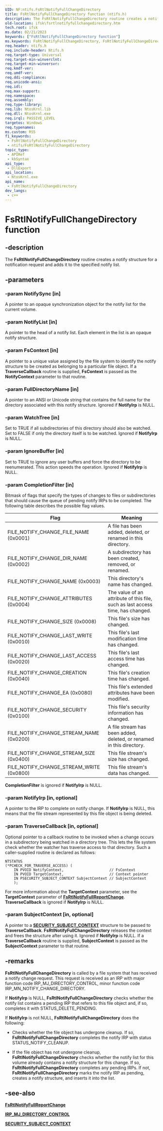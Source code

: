```yaml
---
UID: NF:ntifs.FsRtlNotifyFullChangeDirectory
title: FsRtlNotifyFullChangeDirectory function (ntifs.h)
description: The FsRtlNotifyFullChangeDirectory routine creates a notify structure for a notification request and adds it to the specified notify list.
old-location: ifsk\fsrtlnotifyfullchangedirectory.htm
tech.root: ifsk
ms.date: 02/21/2023
keywords: ["FsRtlNotifyFullChangeDirectory function"]
ms.keywords: FsRtlNotifyFullChangeDirectory, FsRtlNotifyFullChangeDirectory routine [Installable File System Drivers], fsrtlref_551aff27-746f-49a4-b427-fa273249c36e.xml, ifsk.fsrtlnotifyfullchangedirectory, rxprocs/FsRtlNotifyFullChangeDirectory
req.header: ntifs.h
req.include-header: Ntifs.h
req.target-type: Universal
req.target-min-winverclnt: 
req.target-min-winversvr: 
req.kmdf-ver: 
req.umdf-ver: 
req.ddi-compliance: 
req.unicode-ansi: 
req.idl: 
req.max-support: 
req.namespace: 
req.assembly: 
req.type-library: 
req.lib: NtosKrnl.lib
req.dll: NtosKrnl.exe
req.irql: PASSIVE_LEVEL
targetos: Windows
req.typenames: 
ms.custom: RS5
f1_keywords:
 - FsRtlNotifyFullChangeDirectory
 - ntifs/FsRtlNotifyFullChangeDirectory
topic_type:
 - APIRef
 - kbSyntax
api_type:
 - DllExport
api_location:
 - NtosKrnl.exe
api_name:
 - FsRtlNotifyFullChangeDirectory
dev_langs:
 - c++
---
```


# FsRtlNotifyFullChangeDirectory function

## -description

The **FsRtlNotifyFullChangeDirectory** routine creates a notify structure for a notification request and adds it to the specified notify list.

## -parameters

### -param NotifySync [in]

A pointer to an opaque synchronization object for the notify list for the current volume.

### -param NotifyList [in]

A pointer to the head of a notify list. Each element in the list is an opaque notify structure.

### -param FsContext [in]

A pointer to a unique value assigned by the file system to identify the notify structure to be created as belonging to a particular file object. If a **TraverseCallback** routine is supplied, **FsContext** is passed as the **NotifyContext** parameter to that routine.

### -param FullDirectoryName [in]

A pointer to an ANSI or Unicode string that contains the full name for the directory associated with this notify structure. Ignored if **NotifyIrp** is NULL.

### -param WatchTree [in]

Set to TRUE if all subdirectories of this directory should also be watched. Set to FALSE if only the directory itself is to be watched. Ignored if **NotifyIrp** is NULL.

### -param IgnoreBuffer [in]

Set to TRUE to ignore any user buffers and force the directory to be reenumerated. This action speeds the operation. Ignored if **NotifyIrp** is NULL.

### -param CompletionFilter [in]

Bitmask of flags that specify the types of changes to files or subdirectories that should cause the queue of pending notify IRPs to be completed. The following table describes the possible flag values.

| Flag | Meaning |
| ---- | ------- |
| FILE_NOTIFY_CHANGE_FILE_NAME (0x0001)    | A file has been added, deleted, or renamed in this directory. |
| FILE_NOTIFY_CHANGE_DIR_NAME  (0x0002)    | A subdirectory has been created, removed, or renamed. |
| FILE_NOTIFY_CHANGE_NAME (0x0003)         | This directory's name has changed. |
| FILE_NOTIFY_CHANGE_ATTRIBUTES (0x0004)   | The value of an attribute of this file, such as last access time, has changed. |
| FILE_NOTIFY_CHANGE_SIZE (0x0008)         | This file's size has changed. |
| FILE_NOTIFY_CHANGE_LAST_WRITE (0x0010)   | This file's last modification time has changed. |
| FILE_NOTIFY_CHANGE_LAST_ACCESS (0x0020)  | This file's last access time has changed. |
| FILE_NOTIFY_CHANGE_CREATION (0x0040)     | This file's creation time has changed. |
| FILE_NOTIFY_CHANGE_EA (0x0080)           | This file's extended attributes have been modified. |
| FILE_NOTIFY_CHANGE_SECURITY (0x0100)     | This file's security information has changed. |
| FILE_NOTIFY_CHANGE_STREAM_NAME (0x0200)  | A file stream has been added, deleted, or renamed in this directory. |
| FILE_NOTIFY_CHANGE_STREAM_SIZE (0x0400)  | This file stream's size has changed. |
| FILE_NOTIFY_CHANGE_STREAM_WRITE (0x0800) | This file stream's data has changed. |

**CompletionFilter** is ignored if **NotifyIrp** is NULL.

### -param NotifyIrp [in, optional]

A pointer to the IRP to complete on notify change. If **NotifyIrp** is NULL, this means that the file stream represented by this file object is being deleted.

### -param TraverseCallback [in, optional]

Optional pointer to a callback routine to be invoked when a change occurs in a subdirectory being watched in a directory tree. This lets the file system check whether the watcher has traverse access to that directory. Such a caller-supplied routine is declared as follows:

``` syntax
NTSTATUS
(*PCHECK_FOR_TRAVERSE_ACCESS) (
    IN PVOID NotifyContext,                     // FsContext
    IN PVOID TargetContext,                     // Context pointer
    IN PSECURITY_SUBJECT_CONTEXT SubjectContext // SubjectContext
    );
```

For more information about the **TargetContext** parameter, see the **TargetContext** parameter of [**FsRtlNotifyFullReportChange**](nf-ntifs-_fsrtl_advanced_fcb_header-fsrtlnotifyfullreportchange.md). **TraverseCallback** is ignored if **NotifyIrp** is NULL.

### -param SubjectContext [in, optional]

A pointer to a [**SECURITY_SUBJECT_CONTEXT**](/windows-hardware/drivers/kernel/eprocess#security_subject_context) structure to be passed to **TraverseCallback**. **FsRtlNotifyFullChangeDirectory** releases the context and frees the structure after using it. Ignored if **NotifyIrp** is NULL. If a **TraverseCallback** routine is supplied, **SubjectContext** is passed as the **SubjectContext** parameter to that routine.

## -remarks

**FsRtlNotifyFullChangeDirectory** is called by a file system that has received a notify change request. This request is received as an IRP with major function code IRP_MJ_DIRECTORY_CONTROL, minor function code IRP_MN_NOTIFY_CHANGE_DIRECTORY.

If **NotifyIrp** is NULL, **FsRtlNotifyFullChangeDirectory** checks whether the notify list contains a pending IRP that refers to this file object and, if so, completes it with STATUS_DELETE_PENDING.

If **NotifyIrp** is not NULL, **FsRtlNotifyFullChangeDirectory** does the following:

* Checks whether the file object has undergone cleanup. If so, **FsRtlNotifyFullChangeDirectory** completes the notify IRP with status STATUS_NOTIFY_CLEANUP.

* If the file object has not undergone cleanup, **FsRtlNotifyFullChangeDirectory** checks whether the notify list for this volume already contains a notify structure for this change. If so, **FsRtlNotifyFullChangeDirectory** completes any pending IRPs. If not, **FsRtlNotifyFullChangeDirectory** marks the notify IRP as pending, creates a notify structure, and inserts it into the list.

## -see-also

[**FsRtlNotifyFullReportChange**](nf-ntifs-_fsrtl_advanced_fcb_header-fsrtlnotifyfullreportchange.md)

[**IRP_MJ_DIRECTORY_CONTROL**](/windows-hardware/drivers/ifs/irp-mj-directory-control)

[**SECURITY_SUBJECT_CONTEXT**](/windows-hardware/drivers/kernel/eprocess#security_subject_context)
